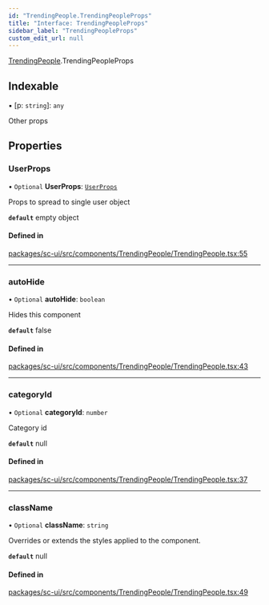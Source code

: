 ```yaml
---
id: "TrendingPeople.TrendingPeopleProps"
title: "Interface: TrendingPeopleProps"
sidebar_label: "TrendingPeopleProps"
custom_edit_url: null
---
```


[TrendingPeople](../modules/TrendingPeople).TrendingPeopleProps

## Indexable

▪ [p: `string`]: `any`

Other props

## Properties

### UserProps

• `Optional` **UserProps**: [`UserProps`](User.UserProps)

Props to spread to single user object

**`default`** empty object

#### Defined in

[packages/sc-ui/src/components/TrendingPeople/TrendingPeople.tsx:55](https://github.com/selfcommunity/community-ui/blob/9148e4e/packages/sc-ui/src/components/TrendingPeople/TrendingPeople.tsx#L55)

___

### autoHide

• `Optional` **autoHide**: `boolean`

Hides this component

**`default`** false

#### Defined in

[packages/sc-ui/src/components/TrendingPeople/TrendingPeople.tsx:43](https://github.com/selfcommunity/community-ui/blob/9148e4e/packages/sc-ui/src/components/TrendingPeople/TrendingPeople.tsx#L43)

___

### categoryId

• `Optional` **categoryId**: `number`

Category id

**`default`** null

#### Defined in

[packages/sc-ui/src/components/TrendingPeople/TrendingPeople.tsx:37](https://github.com/selfcommunity/community-ui/blob/9148e4e/packages/sc-ui/src/components/TrendingPeople/TrendingPeople.tsx#L37)

___

### className

• `Optional` **className**: `string`

Overrides or extends the styles applied to the component.

**`default`** null

#### Defined in

[packages/sc-ui/src/components/TrendingPeople/TrendingPeople.tsx:49](https://github.com/selfcommunity/community-ui/blob/9148e4e/packages/sc-ui/src/components/TrendingPeople/TrendingPeople.tsx#L49)
